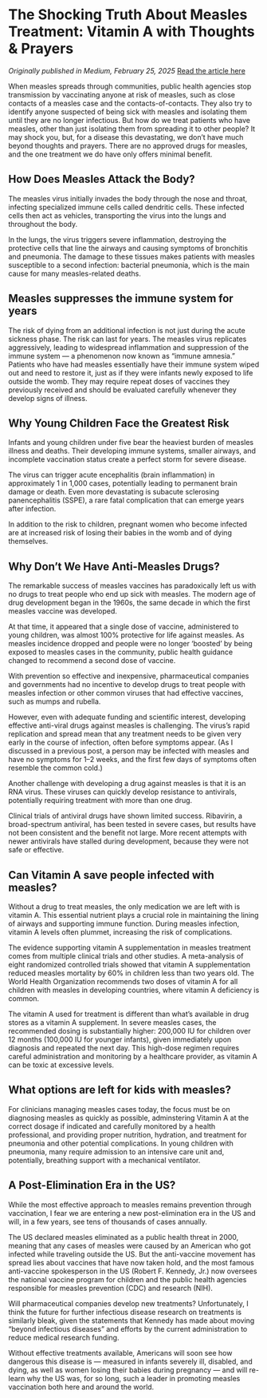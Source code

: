 # The Shocking Truth About Measles Treatment: Vitamin A with Thoughts & Prayers

*Originally published in Medium, February 25, 2025*
[Read the article here](https://medium.com/@drjaykvarma/the-shocking-truth-about-measles-treatment-vitamin-a-with-thoughts-prayers-11954113f358)

When measles spreads through communities, public health agencies stop transmission by vaccinating anyone at risk of measles, such as close contacts of a measles case and the contacts-of-contacts. They also try to identify anyone suspected of being sick with measles and isolating them until they are no longer infectious. But how do we treat patients who have measles, other than just isolating them from spreading it to other people? It may shock you, but, for a disease this devastating, we don’t have much beyond thoughts and prayers. There are no approved drugs for measles, and the one treatment we do have only offers minimal benefit.

## How Does Measles Attack the Body?

The measles virus initially invades the body through the nose and throat, infecting specialized immune cells called dendritic cells. These infected cells then act as vehicles, transporting the virus into the lungs and throughout the body.

In the lungs, the virus triggers severe inflammation, destroying the protective cells that line the airways and causing symptoms of bronchitis and pneumonia. The damage to these tissues makes patients with measles susceptible to a second infection: bacterial pneumonia, which is the main cause for many measles-related deaths.

## Measles suppresses the immune system for years

The risk of dying from an additional infection is not just during the acute sickness phase. The risk can last for years. The measles virus replicates aggressively, leading to widespread inflammation and suppression of the immune system — a phenomenon now known as “immune amnesia.” Patients who have had measles essentially have their immune system wiped out and need to restore it, just as if they were infants newly exposed to life outside the womb. They may require repeat doses of vaccines they previously received and should be evaluated carefully whenever they develop signs of illness.

## Why Young Children Face the Greatest Risk

Infants and young children under five bear the heaviest burden of measles illness and deaths. Their developing immune systems, smaller airways, and incomplete vaccination status create a perfect storm for severe disease.

The virus can trigger acute encephalitis (brain inflammation) in approximately 1 in 1,000 cases, potentially leading to permanent brain damage or death. Even more devastating is subacute sclerosing panencephalitis (SSPE), a rare fatal complication that can emerge years after infection.

In addition to the risk to children, pregnant women who become infected are at increased risk of losing their babies in the womb and of dying themselves.

## Why Don’t We Have Anti-Measles Drugs?

The remarkable success of measles vaccines has paradoxically left us with no drugs to treat people who end up sick with measles. The modern age of drug development began in the 1960s, the same decade in which the first measles vaccine was developed.

At that time, it appeared that a single dose of vaccine, administered to young children, was almost 100% protective for life against measles. As measles incidence dropped and people were no longer ‘boosted’ by being exposed to measles cases in the community, public health guidance changed to recommend a second dose of vaccine.

With prevention so effective and inexpensive, pharmaceutical companies and governments had no incentive to develop drugs to treat people with measles infection or other common viruses that had effective vaccines, such as mumps and rubella.

However, even with adequate funding and scientific interest, developing effective anti-viral drugs against measles is challenging. The virus’s rapid replication and spread mean that any treatment needs to be given very early in the course of infection, often before symptoms appear. (As I discussed in a previous post, a person may be infected with measles and have no symptoms for 1–2 weeks, and the first few days of symptoms often resemble the common cold.)

Another challenge with developing a drug against measles is that it is an RNA virus. These viruses can quickly develop resistance to antivirals, potentially requiring treatment with more than one drug.

Clinical trials of antiviral drugs have shown limited success. Ribavirin, a broad-spectrum antiviral, has been tested in severe cases, but results have not been consistent and the benefit not large. More recent attempts with newer antivirals have stalled during development, because they were not safe or effective.

## Can Vitamin A save people infected with measles?

Without a drug to treat measles, the only medication we are left with is vitamin A. This essential nutrient plays a crucial role in maintaining the lining of airways and supporting immune function. During measles infection, vitamin A levels often plummet, increasing the risk of complications.

The evidence supporting vitamin A supplementation in measles treatment comes from multiple clinical trials and other studies. A meta-analysis of eight randomized controlled trials showed that vitamin A supplementation reduced measles mortality by 60% in children less than two years old. The World Health Organization recommends two doses of vitamin A for all children with measles in developing countries, where vitamin A deficiency is common.

The vitamin A used for treatment is different than what’s available in drug stores as a vitamin A supplement. In severe measles cases, the recommended dosing is substantially higher: 200,000 IU for children over 12 months (100,000 IU for younger infants), given immediately upon diagnosis and repeated the next day. This high-dose regimen requires careful administration and monitoring by a healthcare provider, as vitamin A can be toxic at excessive levels.

## What options are left for kids with measles?

For clinicians managing measles cases today, the focus must be on diagnosing measles as quickly as possible, adminstering Vitamin A at the correct dosage if indicated and carefully monitored by a health professional, and providing proper nutrition, hydration, and treatment for pneumonia and other potential complications. In young children with pneumonia, many require admission to an intensive care unit and, potentially, breathing support with a mechanical ventilator.

## A Post-Elimination Era in the US?

While the most effective approach to measles remains prevention through vaccination, I fear we are entering a new post-elimination era in the US and will, in a few years, see tens of thousands of cases annually.

The US declared measles eliminated as a public health threat in 2000, meaning that any cases of measles were caused by an American who got infected while traveling outside the US. But the anti-vaccine movement has spread lies about vaccines that have now taken hold, and the most famous anti-vaccine spokesperson in the US (Robert F. Kennedy, Jr.) now oversees the national vaccine program for children and the public health agencies responsible for measles prevention (CDC) and research (NIH).

Will pharmaceutical companies develop new treatments? Unfortunately, I think the future for further infectious disease research on treatments is similarly bleak, given the statements that Kennedy has made about moving “beyond infectious diseases” and efforts by the current administration to reduce medical research funding.

Without effective treatments available, Americans will soon see how dangerous this disease is — measured in infants severely ill, disabled, and dying, as well as women losing their babies during pregnancy — and will re-learn why the US was, for so long, such a leader in promoting measles vaccination both here and around the world.

